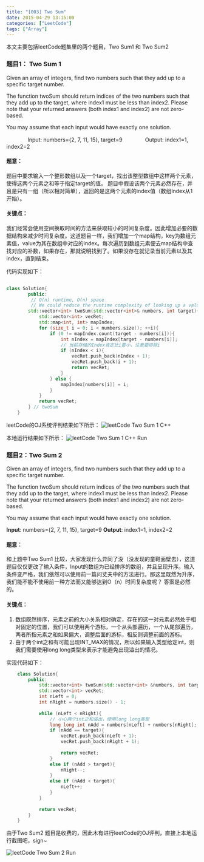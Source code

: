 ```yaml
---
title: "[003] Two Sum"
date: 2015-04-29 13:15:00
categories: ["LeetCode"]
tags: ["Array"]
---
```


本文主要包括leetCode题集里的两个题目，Two Sum1 和 Two Sum2

<!-- more -->

### 题目1： Two Sum 1

Given an array of integers, find two numbers such that they add up to a specific target number.

The function twoSum should return indices of the two numbers such that they add up to the target, 
where index1 must be less than index2. Please note that your returned answers (both index1 and index2) are not zero-based.

You may assume that each input would have exactly one solution.

　　　　Input: numbers={2, 7, 11, 15}, target=9
　　　　Output: index1=1, index2=2

#### 题意：

题目中要求输入一个整形数组以及一个target，找出该整型数组中这样两个元素，使得这两个元素之和等于指定target的值。 题目中假设该两个元素必然存在，并且是只有一组（所以相对简单），返回的是这两个元素的index值（数组Index从1开始）。

#### 关键点：

我们经常会使用空间换取时间的方法来获取较小的时间复杂度。因此增加必要的数据结构来减少时间复杂度。这道题目一样，我们增加一个map结构，key为数组元素值，value为其在数组中对应的index。每次遍历到数组元素便去map结构中查找对应的补数，如果存在，那就说明找到了。如果没存在就记录当前元素以及其index，直到结束。

代码实现如下：

   
``` C++
 
class Solution{
		public:
	     // O(n) runtime, O(n) space
	     // We could reduce the runtime complexity of looking up a value to O(1) using a hash map that maps a value to its index.
	    std::vector<int> twoSum(std::vector<int>& numbers, int target){
	        std::vector<int> vecRet;
	        std::map<int, int> mapIndex;
	        for (size_t i = 0; i < numbers.size(); ++i){
	            if (0 != mapIndex.count(target - numbers[i])){
	                int nIndex = mapIndex[target - numbers[i]];
	                // 当前存储的Index肯定比i要小，注意要排除i
	                if (nIndex < i){
	                    vecRet.push_back(nIndex + 1);
	                    vecRet.push_back(i + 1);
	                    return vecRet;
	                }
	            } else {
	                mapIndex[numbers[i]] = i;
	            }
	        }
	        return vecRet;
	    } // twoSum
	}

```


leetCode的OJ系统评判结果如下所示：
![leetCode Two Sum 1 C++](http://7xilk1.com1.z0.glb.clouddn.com/leetCode003C++.png)

本地运行结果如下所示：
![leetCode Two Sum 1 C++  Run](http://7xilk1.com1.z0.glb.clouddn.com/leetCode003Run1.jpg)


### 题目2：Two Sum 2
Given an array of integers, find two numbers such that they add up to a specific target number.

The function twoSum should return indices of the two numbers such that they add up to the target, where index1 must be less than index2. Please note that your returned answers (both index1 and index2) are not zero-based.

You may assume that each input would have exactly one solution.

**Input**: numbers={2, 7, 11, 15}, target=9
**Output**: index1=1, index2=2


#### 题意：
和上题中Two Sum1 比较，大家发现什么异同了没（没发现的童鞋面壁去），这道题目仅仅更改了输入条件，Input的数组为已经排序的数组，并且呈现升序。输入条件变严格，我们依然可以使用前一篇问丈夫中的方法进行。那这里既然为升序，我们能不能不使用前一种方法而又能够达到O（n）时间复杂度呢？ 答案是必然的。

#### 关键点：
1. 数组既然排序，元素之前的大小关系相对确定，存在的这一对元素必然处于相对固定的位置，我们可以使用两个游标，一个从头部遍历，一个从尾部遍历，两者所指元素之和如果偏大，调整后面的游标，相反则调整前面的游标。
2.  由于两个int之和有可能出现INT_MAX的情况，所以如果输入类型给定int，则我们需要使用long long类型来表示才能避免出现溢出的情况。

实现代码如下：

``` C++
    class Solution{
		public:
	        std::vector<int> twoSum(std::vector<int> &numbers, int target){
	        std::vector<int> vecRet;
	        int nLeft = 0;
	        int nRight = numbers.size() - 1;
	
	        while (nLeft < nRight){
	            // 小心两个int之和溢出，使用long long类型
	            long long int nAdd = numbers[nLeft] + numbers[nRight];
	            if (nAdd == target){
	                vecRet.push_back(nLeft + 1);
	                vecRet.push_back(nRight + 1);
	
	                return vecRet;
	            }
	            else if (nAdd > target){
	                nRight--;
	            }
	            else if (nAdd < target){
	                nLeft++;
	            }
	        }
	
	        return vecRet;
	    } 
	}

```


由于Two Sum2 题目是收费的，因此木有进行leetCode的OJ评判，直接上本地运行截图吧，sign~

![leetCode Two Sum 2  Run](http://7xilk1.com1.z0.glb.clouddn.com/leetCode003Run2.jpg)
